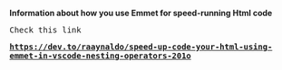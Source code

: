 **Information about how you use Emmet for speed-running Html code**

<kbd>Check this link</kbd>

 <kbd><strong>https://dev.to/raaynaldo/speed-up-code-your-html-using-emmet-in-vscode-nesting-operators-201o</strong></kbd>
